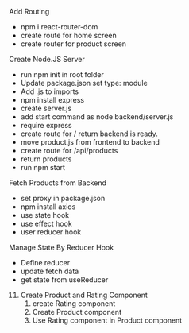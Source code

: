 Add Routing

- npm i react-router-dom
- create route for home screen
- create router for product screen

Create Node.JS Server

- run npm init in root folder
- Update package.json set type: module
- Add .js to imports
- npm install express
- create server.js
- add start command as node backend/server.js
- require express
- create route for / return backend is ready.
- move product.js from frontend to backend
- create route for /api/products
- return products
- run npm start

Fetch Products from Backend

- set proxy in package.json
- npm install axios
- use state hook
- use effect hook
- user reducer hook

Manage State By Reducer Hook

- Define reducer
- update fetch data
- get state from useReducer

11. Create Product and Rating Component
    1. create Rating component
    2. Create Product component
    3. Use Rating component in Product component
